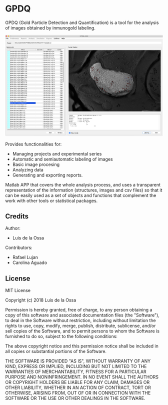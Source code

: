 # GPDQ

GPDQ  (Gold Particle Detection and Quantification) is a tool for the analysis of images obtained by inmunogold labeling. 



![gpdqGUI](https://github.com/ldelaossa/GPDQ/blob/master/doc/images/gpdgGUI.png)



Provides functionalities for:

* Managing projects and experimental series
* Automatic and semiautomatic labeling of images
* Basic image procesing
* Analyzing data
* Generating and exporting reports.

Matlab APP that covers the whole analysis process, and uses a transparent representation of the information (structures, images and csv files) so that it can be easily used as a set of objects and functions that complement the work with other tools or statistical packages. 




## Credits

Author:
 * Luis de la Ossa 

Contributors: 
 * Rafael Lujan
 * Carolina Aguado

## License

MIT License

Copyright (c) 2018 Luis de la Ossa

Permission is hereby granted, free of charge, to any person obtaining a copy
of this software and associated documentation files (the "Software"), to deal
in the Software without restriction, including without limitation the rights
to use, copy, modify, merge, publish, distribute, sublicense, and/or sell
copies of the Software, and to permit persons to whom the Software is
furnished to do so, subject to the following conditions:

The above copyright notice and this permission notice shall be included in all
copies or substantial portions of the Software.

THE SOFTWARE IS PROVIDED "AS IS", WITHOUT WARRANTY OF ANY KIND, EXPRESS OR
IMPLIED, INCLUDING BUT NOT LIMITED TO THE WARRANTIES OF MERCHANTABILITY,
FITNESS FOR A PARTICULAR PURPOSE AND NONINFRINGEMENT. IN NO EVENT SHALL THE
AUTHORS OR COPYRIGHT HOLDERS BE LIABLE FOR ANY CLAIM, DAMAGES OR OTHER
LIABILITY, WHETHER IN AN ACTION OF CONTRACT, TORT OR OTHERWISE, ARISING FROM,
OUT OF OR IN CONNECTION WITH THE SOFTWARE OR THE USE OR OTHER DEALINGS IN THE
SOFTWARE.
